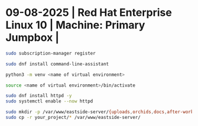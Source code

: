 # 09-08-2025 | Red Hat Enterprise Linux 10 | Machine: Primary Jumpbox |

```bash
sudo subscription-manager register
```

```bash
sudo dnf install command-line-assistant
```

```bash
python3 -m venv <name of virtual environment>
```

```bash
source <name of virtual environment>/bin/activate
```

```bash
sudo dnf install httpd -y
sudo systemctl enable --now httpd
```

```bash
sudo mkdir -p /var/www/eastside-server/{uploads,orchids,docs,after-work,assignments,images}
sudo cp -r your_project/* /var/www/eastside-server/
```



